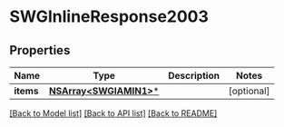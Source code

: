 # SWGInlineResponse2003

## Properties
Name | Type | Description | Notes
------------ | ------------- | ------------- | -------------
**items** | [**NSArray&lt;SWGIAMIN1&gt;***](SWGIAMIN1.md) |  | [optional] 

[[Back to Model list]](../README.md#documentation-for-models) [[Back to API list]](../README.md#documentation-for-api-endpoints) [[Back to README]](../README.md)


